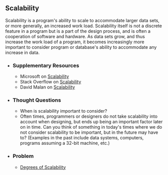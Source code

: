 ## Scalability

Scalability is a program's ability to scale to accommodate larger data sets, or more generally, an increased work load. Scalability itself is not a discrete feature in a program but is a part of the design process, and is often a cooperation of software and hardware. As data sets grow, and thus increase the work load of a program, it becomes increasingly more important to consider program or database's ability to accommodate any increase in data.
  
- ### Supplementary Resources
  - Microsoft on [Scalability](https://www.microsoft.com/en-us/download/details.aspx?id=55979)
  - Stack Overflow on [Scalability](https://stackoverflow.com/questions/9420014/what-does-it-mean-scalability)
  - David Malan on [Scalability](https://www.youtube.com/embed/-W9F__D3oY4)

- ### Thought Questions
  - When is scalability important to consider?
  - Often times, programmers or designers do not take scalability into account when designing, but ends up being an important factor later on in time. Can you think of something in today's times where we do not consider scalability to be important, but in the future may have to? (Examples in the past include data systems, computers, programs assuming a 32-bit machine, etc.)
  
- ### Problem
  - [Degrees of Scalability](https://docs.cs50.net/2018/ap/problems/scalability/scalability.html)
  